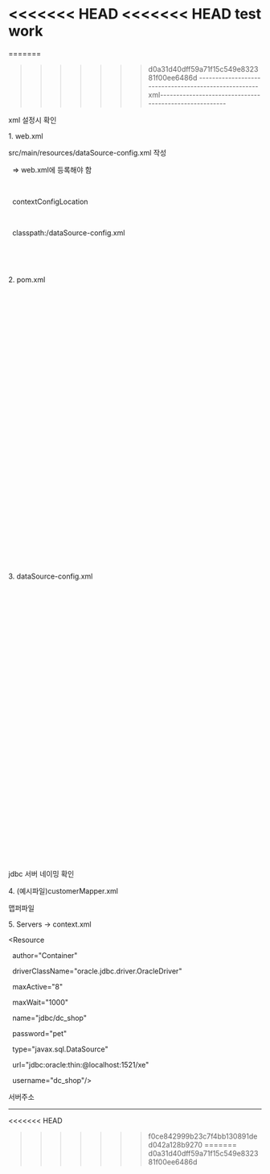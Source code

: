 <<<<<<< HEAD
<<<<<<< HEAD
test work
=======
=======
>>>>>>> d0a31d40dff59a71f15c549e832381f00ee6486d
-----------------------------------------------------xml-------------------------------------------------------

xml 설정시 확인



1\. web.xml



src/main/resources/dataSource-config.xml 작성

&nbsp;	    => web.xml에 등록해야 함 

&nbsp;	    <context-param>

&nbsp;			<param-name>contextConfigLocation</param-name>

&nbsp;			<param-value>

&nbsp;						classpath:/dataSource-config.xml  <!-- 추가해야 작동  -->

&nbsp;			</param-value>

&nbsp;		</context-param>



2\. pom.xml



<!-- Mybatis 설정 시작 -->

&nbsp;		<!-- 컨넥션풀 -->

&nbsp;		<bean id="dataSource" class="org.springframework.jndi.JndiObjectFactoryBean">

&nbsp;			<property name="jndiName" value="java:comp/env/jdbc/jsp\_pj\_ict05" />

&nbsp;			<property name="resourceRef" value="true" />

&nbsp;		</bean>

&nbsp;		

&nbsp;		<!-- Mybatis 파일 위치 지정, 컨넥션풀 -->

&nbsp;		<bean id="sqlSessionFactory" class="org.mybatis.spring.SqlSessionFactoryBean">

&nbsp;			<property name="dataSource" ref="dataSource" />

&nbsp;			<property name="mapperLocations" value="classpath:mappers/\*\*/\*.xml" />  

&nbsp;		</bean>

&nbsp;		

&nbsp;		<!-- 생성자 DI이며, sqlSession이 참조변수 -->

&nbsp;		<bean id="sqlSession" class="org.mybatis.spring.SqlSessionTemplate">

&nbsp;			<constructor-arg ref="sqlSessionFactory" />

&nbsp;		</bean>

&nbsp;		

&nbsp;		<!-- Mybatis 설정 종료 -->



3\. dataSource-config.xml



<!-- Mybatis 설정 시작 pom.xml에 jar파일 먼저 추가 -->

&nbsp;	<!-- 컨넥션풀 -->

&nbsp;	<bean id="dataSource" class="org.springframework.jndi.JndiObjectFactoryBean">

&nbsp;		<property name="jndiName" value="java:comp/env/jdbc/dc\_shop" />

&nbsp;		<property name="resourceRef" value="true" />

&nbsp;	</bean>

&nbsp;	

&nbsp;	<!-- Mybatis 파일 위치 지정, 컨넥션풀 -->

&nbsp;	<bean id="sqlSessionFactory" class="org.mybatis.spring.SqlSessionFactoryBean">

&nbsp;		<property name="dataSource" ref="dataSource" />

&nbsp;		<property name="mapperLocations" value="classpath:mappers/\*\*/\*.xml" />  

&nbsp;	</bean>

&nbsp;	

&nbsp;	<!-- 생성자 DI이며, sqlSession이 참조변수 -->

&nbsp;	<bean id="sqlSession" class="org.mybatis.spring.SqlSessionTemplate">

&nbsp;		<constructor-arg ref="sqlSessionFactory" />

&nbsp;	</bean>

&nbsp;	

&nbsp;	<!-- Mybatis 설정 종료 -->

jdbc 서버 네이밍 확인



4\. (예시파일)customerMapper.xml

맵퍼파일



5\. Servers -> context.xml



<Resource 

&nbsp;      author="Container" 

&nbsp;      driverClassName="oracle.jdbc.driver.OracleDriver" 

&nbsp;      maxActive="8" 

&nbsp;      maxWait="1000" 

&nbsp;      name="jdbc/dc\_shop" 

&nbsp;      password="pet" 

&nbsp;      type="javax.sql.DataSource" 

&nbsp;      url="jdbc:oracle:thin:@localhost:1521/xe" 

&nbsp;      username="dc\_shop"/>

서버주소

------------------------------------------------------------------------------------------------------------------------

<<<<<<< HEAD
>>>>>>> f0ce842999b23c7f4bb130891ded042a128b9270
=======
>>>>>>> d0a31d40dff59a71f15c549e832381f00ee6486d
